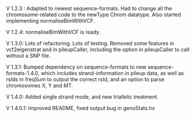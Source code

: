 V 1.2.3 : Adapted to newest sequence-formats. Had to change all the chromosome-related code to the newType Chrom datatype. Also started implementing normaliseBimWithVCF.

V 1.2.4: normaliseBimWithVCF is ready.

V 1.3.0: Lots of refactoring. Lots of testing. Removed some features in vcf2eigenstrat and in pileupCaller, including
         the option in pileupCaller to call without a SNP file.

V 1.3.1: Bumped dependency on sequence-formats to new sequence-formats-1.4.0, which includes strand-information in pileup data, as well as 
         rsIds in freqSum to output the correct rsId, and an option to parse chromosomes X, Y and MT.

V 1.4.0: Added single strand mode, and new triallelic treatment.

V 1.4.0.1: Improved README, fixed output bug in genoStats.hs
